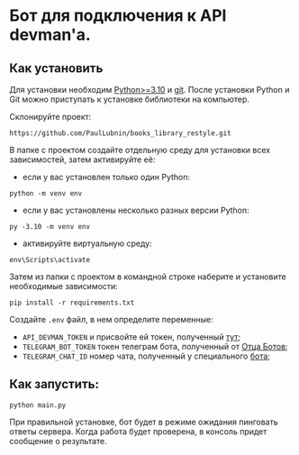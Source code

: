 # Бот для подключения к API devman'а.

## Как установить
Для установки необходим [Python>=3.10](https://www.python.org/downloads/) и [git](https://git-scm.com/downloads).
После установки Python и Git можно приступать к установке библиотеки на компьютер.

Склонируйте проект:
```
https://github.com/PaulLubnin/books_library_restyle.git
```
В папке с проектом создайте отдельную среду для установки всех зависимостей, затем активируйте её:

- если у вас установлен только один Python:
```
python -m venv env
```
- если у вас установлены несколько разных версии Python:
```
py -3.10 -m venv env
```
- активируйте виртуальную среду:
```
env\Scripts\activate
```
Затем из папки с проектом в командной строке наберите и установите необходимые зависимости:
```
pip install -r requirements.txt
```

Создайте `.env` файл, в нем определите переменные:
- `API_DEVMAN_TOKEN` и присвойте ей токен, полученный [тут](https://dvmn.org/api/docs/);
- `TELEGRAM_BOT_TOKEN` токен телеграм бота, полученный от [Отца Ботов](https://telegram.me/BotFather);
- `TELEGRAM_CHAT_ID` номер чата, полученный у специального [бота](https://telegram.me/userinfobot);

## Как запустить:
```
python main.py
```
При правильной установке, бот будет в режиме ожидания пинговать ответы сервера.
Когда работа будет проверена, в консоль придет сообщение о результате.